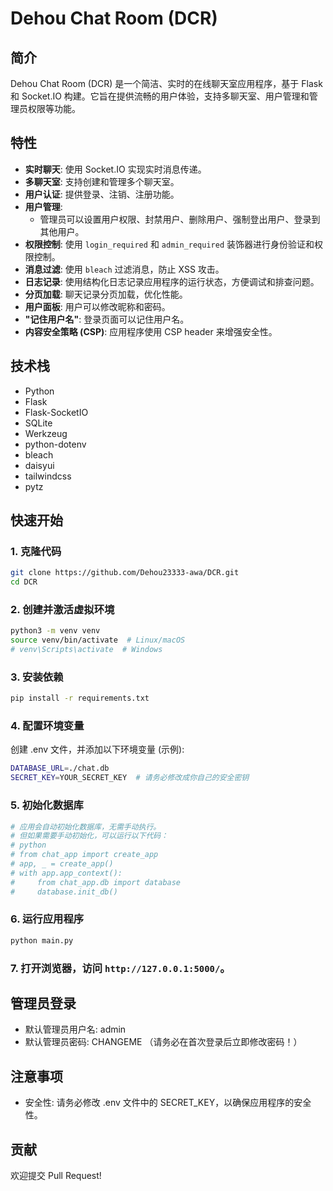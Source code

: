 # Dehou Chat Room (DCR)

## 简介

Dehou Chat Room (DCR) 是一个简洁、实时的在线聊天室应用程序，基于 Flask 和 Socket.IO 构建。它旨在提供流畅的用户体验，支持多聊天室、用户管理和管理员权限等功能。

## 特性

* **实时聊天**: 使用 Socket.IO 实现实时消息传递。
* **多聊天室**: 支持创建和管理多个聊天室。
* **用户认证**: 提供登录、注销、注册功能。
* **用户管理**:
    * 管理员可以设置用户权限、封禁用户、删除用户、强制登出用户、登录到其他用户。
* **权限控制**: 使用 `login_required` 和 `admin_required` 装饰器进行身份验证和权限控制。
* **消息过滤**: 使用 `bleach` 过滤消息，防止 XSS 攻击。
* **日志记录**: 使用结构化日志记录应用程序的运行状态，方便调试和排查问题。
* **分页加载**: 聊天记录分页加载，优化性能。
* **用户面板**: 用户可以修改昵称和密码。
* **"记住用户名"**: 登录页面可以记住用户名。
* **内容安全策略 (CSP)**: 应用程序使用 CSP header 来增强安全性。

## 技术栈

* Python
* Flask
* Flask-SocketIO
* SQLite
* Werkzeug
* python-dotenv
* bleach
* daisyui
* tailwindcss
* pytz

## 快速开始

### 1. 克隆代码

```bash
git clone https://github.com/Dehou23333-awa/DCR.git
cd DCR
```

### 2. 创建并激活虚拟环境

```bash
python3 -m venv venv
source venv/bin/activate  # Linux/macOS
# venv\Scripts\activate  # Windows
```

### 3. 安装依赖

```bash
pip install -r requirements.txt
```

### 4. 配置环境变量

创建 .env 文件，并添加以下环境变量 (示例):

```bash
DATABASE_URL=./chat.db
SECRET_KEY=YOUR_SECRET_KEY  # 请务必修改成你自己的安全密钥
```

### 5. 初始化数据库

```python
# 应用会自动初始化数据库，无需手动执行。
# 但如果需要手动初始化，可以运行以下代码：
# python
# from chat_app import create_app
# app, _ = create_app()
# with app.app_context():
#     from chat_app.db import database
#     database.init_db()
```

### 6. 运行应用程序

```bash
python main.py
```

### 7. 打开浏览器，访问 `http://127.0.0.1:5000/`。

## 管理员登录

* 默认管理员用户名: admin
* 默认管理员密码: CHANGEME （请务必在首次登录后立即修改密码！）

## 注意事项

* 安全性: 请务必修改 .env 文件中的 SECRET_KEY，以确保应用程序的安全性。

## 贡献

欢迎提交 Pull Request!